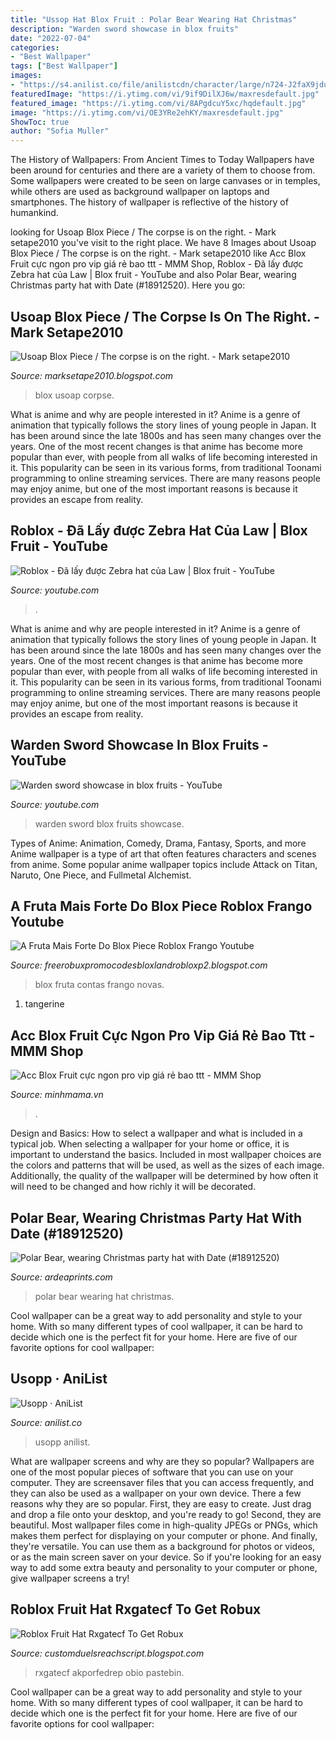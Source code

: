 ```yaml
---
title: "Ussop Hat Blox Fruit : Polar Bear Wearing Hat Christmas"
description: "Warden sword showcase in blox fruits"
date: "2022-07-04"
categories:
- "Best Wallpaper"
tags: ["Best Wallpaper"]
images:
- "https://s4.anilist.co/file/anilistcdn/character/large/n724-J2faX9jdufNK.jpg"
featuredImage: "https://i.ytimg.com/vi/9if9DilXJ6w/maxresdefault.jpg"
featured_image: "https://i.ytimg.com/vi/8APgdcuY5xc/hqdefault.jpg"
image: "https://i.ytimg.com/vi/OE3YRe2ehKY/maxresdefault.jpg"
ShowToc: true
author: "Sofia Muller"
---
```



The History of Wallpapers: From Ancient Times to Today
Wallpapers have been around for centuries and there are a variety of them to choose from. Some wallpapers were created to be seen on large canvases or in temples, while others are used as background wallpaper on laptops and smartphones. The history of wallpaper is reflective of the history of humankind.

	

		
looking for Usoap Blox Piece / The corpse is on the right. - Mark setape2010 you've visit to the right place. We have 8 Images about Usoap Blox Piece / The corpse is on the right. - Mark setape2010 like Acc Blox Fruit cực ngon pro vip giá rẻ bao ttt - MMM Shop, Roblox - Đã lấy được Zebra hat của Law | Blox fruit - YouTube and also Polar Bear, wearing Christmas party hat with Date (#18912520). Here you go:
		
    
## Usoap Blox Piece / The Corpse Is On The Right. - Mark Setape2010

<img loading=lazy src="https://i.ytimg.com/vi/fpmB44DPpmo/sddefault.jpg" onerror="this.onerror=null;this.src='https://tse1.mm.bing.net/th?id=OIP.cFUSMewktKeNqYxP0zRMKgHaFj&amp;pid=15.1';" alt="Usoap Blox Piece / The corpse is on the right. - Mark setape2010">

_Source: marksetape2010.blogspot.com_

>blox usoap corpse. 

	

What is anime and why are people interested in it?
Anime is a genre of animation that typically follows the story lines of young people in Japan. It has been around since the late 1800s and has seen many changes over the years. One of the most recent changes is that anime has become more popular than ever, with people from all walks of life becoming interested in it. This popularity can be seen in its various forms, from traditional Toonami programming to online streaming services. There are many reasons people may enjoy anime, but one of the most important reasons is because it provides an escape from reality.

    
## Roblox - Đã Lấy được Zebra Hat Của Law | Blox Fruit - YouTube

<img loading=lazy src="https://i.ytimg.com/vi/9if9DilXJ6w/maxresdefault.jpg" onerror="this.onerror=null;this.src='https://tse3.mm.bing.net/th?id=OIP.osODom0CWSaY7uPQkmcurwHaEK&amp;pid=15.1';" alt="Roblox - Đã lấy được Zebra hat của Law | Blox fruit - YouTube">

_Source: youtube.com_

>. 

	

What is anime and why are people interested in it?
Anime is a genre of animation that typically follows the story lines of young people in Japan. It has been around since the late 1800s and has seen many changes over the years. One of the most recent changes is that anime has become more popular than ever, with people from all walks of life becoming interested in it. This popularity can be seen in its various forms, from traditional Toonami programming to online streaming services. There are many reasons people may enjoy anime, but one of the most important reasons is because it provides an escape from reality.

    
## Warden Sword Showcase In Blox Fruits - YouTube

<img loading=lazy src="https://i.ytimg.com/vi/tMl-f4jdC10/hqdefault.jpg" onerror="this.onerror=null;this.src='https://tse1.mm.bing.net/th?id=OIP.GBOxu-WR9YdiowXyAJD0dAHaFj&amp;pid=15.1';" alt="Warden sword showcase in blox fruits - YouTube">

_Source: youtube.com_

>warden sword blox fruits showcase. 

	

Types of Anime: Animation, Comedy, Drama, Fantasy, Sports, and more
Anime wallpaper is a type of art that often features characters and scenes from anime. Some popular anime wallpaper topics include Attack on Titan, Naruto, One Piece, and Fullmetal Alchemist.

    
## A Fruta Mais Forte Do Blox Piece Roblox Frango Youtube

<img loading=lazy src="https://i.ytimg.com/vi/8APgdcuY5xc/hqdefault.jpg" onerror="this.onerror=null;this.src='https://tse2.mm.bing.net/th?id=OIP.cyyqxh_j_yV7DPJ9eAyC2gHaFj&amp;pid=15.1';" alt="A Fruta Mais Forte Do Blox Piece Roblox Frango Youtube">

_Source: freerobuxpromocodesbloxlandrobloxp2.blogspot.com_

>blox fruta contas frango novas. 

	

1. tangerine 

    
## Acc Blox Fruit Cực Ngon Pro Vip Giá Rẻ Bao Ttt - MMM Shop

<img loading=lazy src="https://media.discordapp.net/attachments/854706872661704744/887290680534257684/RakuUser_2.jpg" onerror="this.onerror=null;this.src='https://tse1.mm.bing.net/th?id=OIP.RJRM6p3H7y2XryKQuoiL8wHaDn&amp;pid=15.1';" alt="Acc Blox Fruit cực ngon pro vip giá rẻ bao ttt - MMM Shop">

_Source: minhmama.vn_

>. 

	

Design and Basics: How to select a wallpaper and what is included in a typical job.
When selecting a wallpaper for your home or office, it is important to understand the basics. Included in most wallpaper choices are the colors and patterns that will be used, as well as the sizes of each image. Additionally, the quality of the wallpaper will be determined by how often it will need to be changed and how richly it will be decorated.

    
## Polar Bear, Wearing Christmas Party Hat With Date (#18912520)

<img loading=lazy src="http://www.ardeaprints.com/p/172/polar-bear-wearing-christmas-party-hat-18912520.jpg" onerror="this.onerror=null;this.src='https://tse1.mm.bing.net/th?id=OIP.QKVCiF1zrWylcs_gFENuUAHaHa&amp;pid=15.1';" alt="Polar Bear, wearing Christmas party hat with Date (#18912520)">

_Source: ardeaprints.com_

>polar bear wearing hat christmas. 

	

Cool wallpaper can be a great way to add personality and style to your home. With so many different types of cool wallpaper, it can be hard to decide which one is the perfect fit for your home. Here are five of our favorite options for cool wallpaper: 

    
## Usopp · AniList

<img loading=lazy src="https://s4.anilist.co/file/anilistcdn/character/large/n724-J2faX9jdufNK.jpg" onerror="this.onerror=null;this.src='https://tse3.mm.bing.net/th?id=OIP.lmKeCb2eFHZmJaia4_F2kgAAAA&amp;pid=15.1';" alt="Usopp · AniList">

_Source: anilist.co_

>usopp anilist. 

	

What are wallpaper screens and why are they so popular?
Wallpapers are one of the most popular pieces of software that you can use on your computer. They are screensaver files that you can access frequently, and they can also be used as a wallpaper on your own device. There a few reasons why they are so popular. First, they are easy to create. Just drag and drop a file onto your desktop, and you're ready to go! Second, they are beautiful. Most wallpaper files come in high-quality JPEGs or PNGs, which makes them perfect for displaying on your computer or phone. And finally, they're versatile. You can use them as a background for photos or videos, or as the main screen saver on your device. So if you're looking for an easy way to add some extra beauty and personality to your computer or phone, give wallpaper screens a try!

    
## Roblox Fruit Hat Rxgatecf To Get Robux

<img loading=lazy src="https://i.ytimg.com/vi/OE3YRe2ehKY/maxresdefault.jpg" onerror="this.onerror=null;this.src='https://tse4.mm.bing.net/th?id=OIP.Ult9_gplPfntOkyY6R7TegHaEK&amp;pid=15.1';" alt="Roblox Fruit Hat Rxgatecf To Get Robux">

_Source: customduelsreachscript.blogspot.com_

>rxgatecf akporfedrep obio pastebin. 

	

Cool wallpaper can be a great way to add personality and style to your home. With so many different types of cool wallpaper, it can be hard to decide which one is the perfect fit for your home. Here are five of our favorite options for cool wallpaper: 

